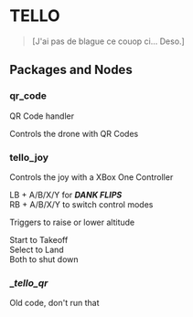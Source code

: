 # TELLO

> [J'ai pas de blague ce couop ci... Deso.]

## Packages and Nodes

### __qr_code__

QR Code handler 

Controls the drone with QR Codes

### __tello_joy__

Controls the joy with a XBox One Controller

LB + A/B/X/Y for ***DANK FLIPS***  
RB + A/B/X/Y to switch control modes

Triggers to raise or lower altitude

Start to Takeoff  
Select to Land  
Both to shut down  

### __tello_qr_

Old code, don't run that